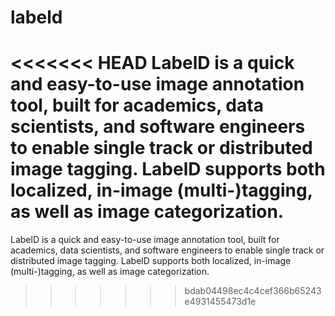 # labeld
<<<<<<< HEAD
LabelD is a quick and easy-to-use image annotation tool, built for academics, data scientists, and software engineers to enable single track or distributed image tagging. LabelD supports both localized, in-image (multi-)tagging, as well as image categorization.
=======
LabelD is a quick and easy-to-use image annotation tool, built for academics, data scientists, and software engineers to enable single track or distributed image tagging. LabelD supports both localized, in-image (multi-)tagging, as well as image categorization. 
>>>>>>> bdab04498ec4c4cef366b65243e4931455473d1e
